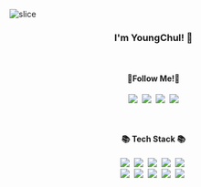 
![slice](https://capsule-render.vercel.app/api?type=waving&color=0080ff&height=200&text=Hi%20There&fontAlign=50&fontColor=FFFFFF&fontAlignY=30&desc=welcome%20my%20GitHub%20Profile&descAlign=70.&descAlignY=50) 


<h3 align = "center">I'm YoungChul! 👋</h3>
  <br>

<h4 align = "center">🚀Follow Me!🚀</h4>


<p align = "center">
  <a href="https://umking.tistory.com/" target="_blank"><img src="https://img.shields.io/badge/Tistory%20Blog-FF5722?&style=flat-square&logo=Blogger&logoColor=white&link=https://umking.tistory.com/"/></a>&nbsp
  <a href="https://www.instagram.com/youngchulii__/"><img src="https://img.shields.io/badge/Instagram-E4405F?style=flat-square&logo=Instagram&logoColor=white&link=https://www.instagram.com/youngchulii__/"/></a>&nbsp
   <a href="https://www.facebook.com/"><img src="https://img.shields.io/badge/Facebook-1877F2?style=flat-square&logo=Facebook&logoColor=white&link=https://https://www.facebook.com"/></a>&nbsp
  <a href="mailto:dudcjf3232@gmail.com"><img src="https://img.shields.io/badge/Gmail-d14836?style=flat-square&logo=Gmail&logoColor=white&link=dudcjf3232@gmail.com"/></a>
</p>
  <br>

  
  
<h4 align="center">📚 Tech Stack 📚</h4>
<p align="center">
  <img src="https://img.shields.io/badge/C%23-239120?style=flat-square&logo=CSharp&logoColor=white"/></a>&nbsp
  <img src="https://img.shields.io/badge/Android-3DDC84?style=flat-square&logo=Android&logoColor=white"/></a>&nbsp
  <img src="https://img.shields.io/badge/HTML5-E34F26?style=flat-square&logo=HTML5&logoColor=white"/></a>&nbsp
  <img src="https://img.shields.io/badge/CSS-1572B6?style=flat-square&logo=CSS3&logoColor=white"/></a>&nbsp
  <img src="https://img.shields.io/badge/Deep Learing-F89901?style=flat-square&logo=neutralinojs&logoColor=white"/></a>&nbsp
  <br>  
  <img src="https://img.shields.io/badge/Python-3766AB?style=flat-square&logo=Python&logoColor=white"/></a>&nbsp 
  <img src="https://img.shields.io/badge/Java-007396?style=flat-square&logo=CoffeeScript&logoColor=white"/></a>&nbsp
  <img src="https://img.shields.io/badge/Javascript-ffb13b?style=flat-square&logo=javascript&logoColor=white"/></a>&nbsp 
  <img src="https://img.shields.io/badge/Node.js-339933?style=flat-square&logo=Node.js&logoColor=white"/></a>&nbsp
  <img src="https://img.shields.io/badge/Mysql-E6B91E?style=flat-square&logo=MySql&logoColor=white"/></a>&nbsp 
</p>


<!--
**Um-king/Um-king** is a ✨ _special_ ✨ repository because its `README.md` (this file) appears on your GitHub profile.

Here are some ideas to get you started:


- 🔭 I’m currently working on ...
- 🌱 I’m currently learning ...
- 👯 I’m looking to collaborate on ...
- 🤔 I’m looking for help with ...
- 💬 Ask me about ...
- 📫 How to reach me: ...
- 😄 Pronouns: ...
- ⚡ Fun fact: ...
-->
